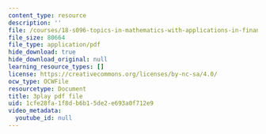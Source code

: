 ```yaml
---
content_type: resource
description: ''
file: /courses/18-s096-topics-in-mathematics-with-applications-in-finance-fall-2013/1cfe28fa1f8db6b15de2e693a0f712e9_TuTmC8aOQJE.pdf
file_size: 80664
file_type: application/pdf
hide_download: true
hide_download_original: null
learning_resource_types: []
license: https://creativecommons.org/licenses/by-nc-sa/4.0/
ocw_type: OCWFile
resourcetype: Document
title: 3play pdf file
uid: 1cfe28fa-1f8d-b6b1-5de2-e693a0f712e9
video_metadata:
  youtube_id: null
---
```

